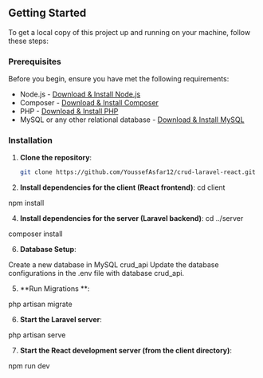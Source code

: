 ## Getting Started

To get a local copy of this project up and running on your machine, follow these steps:

### Prerequisites

Before you begin, ensure you have met the following requirements:
* Node.js - [Download & Install Node.js](https://nodejs.org/)
* Composer - [Download & Install Composer](https://getcomposer.org/)
* PHP - [Download & Install PHP](https://www.php.net/)
* MySQL or any other relational database - [Download & Install MySQL](https://dev.mysql.com/downloads/)

### Installation

1. **Clone the repository**:

   ```sh
   git clone https://github.com/YoussefAsfar12/crud-laravel-react.git


2. **Install dependencies for the client (React frontend)**:
cd client

npm install

4. **Install dependencies for the server (Laravel backend)**:
cd ../server

composer install




6. **Database Setup**:

Create a new database in MySQL crud_api
Update the database configurations in the .env file with  database crud_api.


5. **Run Migrations **:

php artisan migrate 

6. **Start the Laravel server**:

php artisan serve


7. **Start the React development server (from the client directory)**:

npm run dev


